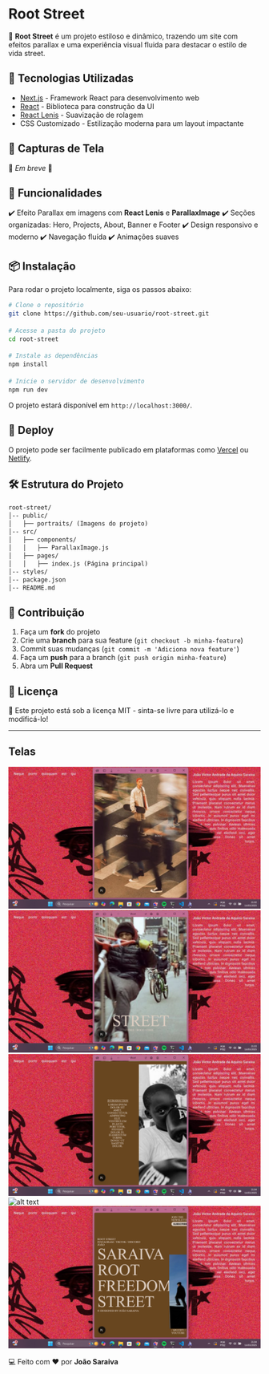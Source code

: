 # Root Street

🚀 **Root Street** é um projeto estiloso e dinâmico, trazendo um site com efeitos parallax e uma experiência visual fluida para destacar o estilo de vida street.

## 🌟 Tecnologias Utilizadas

- [Next.js](https://nextjs.org/) - Framework React para desenvolvimento web
- [React](https://react.dev/) - Biblioteca para construção da UI
- [React Lenis](https://github.com/studio-freight/react-lenis) - Suavização de rolagem
- CSS Customizado - Estilização moderna para um layout impactante

## 📸 Capturas de Tela

🚧 *Em breve* 🚧

## 🎯 Funcionalidades

✔️ Efeito Parallax em imagens com **React Lenis** e **ParallaxImage**
✔️ Seções organizadas: Hero, Projects, About, Banner e Footer
✔️ Design responsivo e moderno
✔️ Navegação fluída
✔️ Animações suaves

## 📦 Instalação

Para rodar o projeto localmente, siga os passos abaixo:

```sh
# Clone o repositório
git clone https://github.com/seu-usuario/root-street.git

# Acesse a pasta do projeto
cd root-street

# Instale as dependências
npm install

# Inicie o servidor de desenvolvimento
npm run dev
```

O projeto estará disponível em `http://localhost:3000/`.

## 🚀 Deploy

O projeto pode ser facilmente publicado em plataformas como [Vercel](https://vercel.com/) ou [Netlify](https://www.netlify.com/).

## 🛠 Estrutura do Projeto

```
root-street/
│-- public/
│   ├── portraits/ (Imagens do projeto)
│-- src/
│   ├── components/
│   │   ├── ParallaxImage.js
│   ├── pages/
│   │   ├── index.js (Página principal)
│-- styles/
│-- package.json
│-- README.md
```

## 📌 Contribuição

1. Faça um **fork** do projeto
2. Crie uma **branch** para sua feature (`git checkout -b minha-feature`)
3. Commit suas mudanças (`git commit -m 'Adiciona nova feature'`)
4. Faça um **push** para a branch (`git push origin minha-feature`)
5. Abra um **Pull Request**

## 📄 Licença

📜 Este projeto está sob a licença MIT - sinta-se livre para utilizá-lo e modificá-lo!

---

## Telas

![alt text](image.png)
![alt text](image-1.png)
![alt text](image-2.png)
![alt text](image-3.png)
![alt text](image-4.png)

💻 Feito com ❤️ por **João Saraiva**

